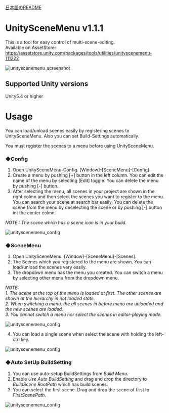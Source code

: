 [日本語のREADME](README.ja.md)
  
# UnitySceneMenu v1.1.1
This is a tool for easy control of multi-scene-editing.   
Available on AssetStore: https://assetstore.unity.com/packages/tools/utilities/unityscenemenu-111222

![unityscenemenu_screenshot](https://github.com/charcolle/UnitySceneMenu/blob/master/DescFiles/unityscenemenu.png)

## Supported Unity versions  
Unity5.4 or higher  

# Usage
You can load/unload scenes easily by registering scenes to UnitySceneMenu.
Also you can set Build-Settings automatically.

You must register the scenes to a menu before using UnitySceneMenu.  

### ◆Config

1. Open UnitySceneMenu-Config. [Window]-[SceneMenu]-[Config]
2. Create a menu by pushing [+] button in the left column. You can edit the name of the menu by selecting [Edit] toggle. You can delete the menu by pushing [-] button.
3.  After selecting the menu, all scenes in your project are shown in the right colmn and then select the scenes you want to register to the menu. You can search your scene at search bar easily. You can delete the scene from the menu by deselecting the scene or by pushing [-] button int the center colmn.  
  
*NOTE : The scene which has a scene icon is in your build.*  

![unityscenemenu_config](https://github.com/charcolle/UnitySceneMenu/blob/master/DescFiles/unityscenemenu_1.gif)

### ◆SceneMenu
1. Open UnitySceneMenu. [Window]-[SceneMenu]-[Scenes].
2. The Scenes which you registered to the menu are shown. You can load/unload the scenes very easily.
3. The dropdown menu has the menu you created. You can switch a menu by selecting other menu from the dropdown menu.  
  
*NOTE:*  
*1. The scene at the top of the menu is loaded at first. The other scenes are shown at the hierarchy in not loaded state.*  
*2. When switching a menu, the  all scenes in before menu are unloaded and the new scenes are loaded.*  
*3. You cannot switch a menu nor select the scenes in editor-playing mode.*    

![unityscenemenu_config](https://github.com/charcolle/UnitySceneMenu/blob/master/DescFiles/unityscenemenu_2.gif)
  
4. You can load a single scene when select the scene with holding the left-ctrl key. 
  
![unityscenemenu_config](https://github.com/charcolle/UnitySceneMenu/blob/master/DescFiles/unityscenemenu_3.gif)
  
### ◆Auto SetUp BuildSetting
1. You can use auto-setup BuildSettings from *Build Menu*.
2. Enable *Use Auto BuildSetting* and drag and drop the directory to *BuildScene RootPath*  which has build scenes.
3. You can select the first scene. Drag and drop the scene of first to *FirstScenePath*.
    
![unityscenemenu_config](https://github.com/charcolle/UnitySceneMenu/blob/master/DescFiles/unityscenemenu_4.gif)
